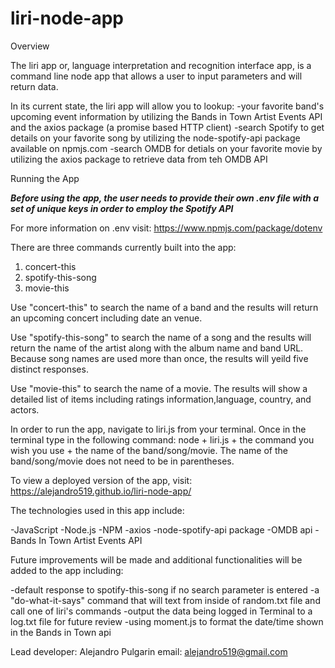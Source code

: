 # liri-node-app
Overview

The liri app or, language interpretation and recognition interface app, is a command line node app that allows a user to input parameters and will return data. 

In its current state, the liri app will allow you to lookup:
-your favorite band's upcoming event information by utilizing the Bands in Town Artist Events API and the axios package (a promise based HTTP client)
-search Spotify to get details on your favorite song by utilizing the node-spotify-api package available on npmjs.com
-search OMDB for detials on your favorite movie by utilizing the axios package to retrieve data from teh OMDB API

Running the App

***Before using the app, the user needs to provide their own .env file with a set of unique keys in order to employ the Spotify API***

For more information on .env visit: https://www.npmjs.com/package/dotenv

There are three commands currently built into the app:

1. concert-this
2. spotify-this-song
3. movie-this

Use "concert-this" to search the name of a band and the results will return an upcoming concert including date an venue.

Use "spotify-this-song" to search the name of a song and the results will return the name of the artist along with the album name and band URL. Because song names are used more than once, the results will yeild five distinct responses.

Use "movie-this" to search the name of a movie. The results will show a detailed list of items including ratings information,language, country, and actors.

In order to run the app, navigate to liri.js from your terminal.
Once in the terminal type in the following command: node + liri.js + the command you wish you use + the name of the band/song/movie.
The name of the band/song/movie does not need to be in parentheses.

To view a deployed version of the app, visit: https://alejandro519.github.io/liri-node-app/

The technologies used in this app include:

-JavaScript
-Node.js
-NPM
-axios
-node-spotify-api package
-OMDB api
-Bands In Town Artist Events API

Future improvements will be made and additional functionalities will be added to the app including:

-default response to spotify-this-song if no search parameter is entered
-a "do-what-it-says" command that will text from inside of random.txt file and call one of liri's commands
-output the data being logged in Terminal to a log.txt file for future review
-using moment.js to format the date/time shown in the Bands in Town api

Lead developer: Alejandro Pulgarin 
email: alejandro519@gmail.com
